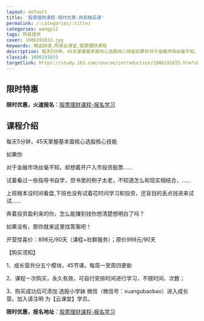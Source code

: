 ```yaml
---
layout: default
title: '股票理财课程-限时优惠-网易精品课'
permalink: /:categories/:title/
categories: wangyi2
tags: 网易提供
cover: 1006191033.jpg
keywords: 精选网课,网易云课堂,股票理财课程
description: 每天5分钟，45天掌握基本面核心选股核心技能如果你对于金融市场丝毫不知，却想着开户入市投资股票……试着看过一些指导书自学
classid: 1006191033
targetlink: https://study.163.com/course/introduction/1006191033.htm?share=1&shareId=1025206652&utm_campaign=share&utm_medium=iphoneShare&utm_source=&utm_u=1025206652
---
```


## 限时特惠

**限时优惠，火速报名**：[股票理财课程-报名学习](https://study.163.com/course/introduction/1006191033.htm?share=1&shareId=1025206652&utm_campaign=share&utm_medium=iphoneShare&utm_source=&utm_u=1025206652)

## 课程介绍

每天5分钟，45天掌握基本面核心选股核心技能



如果你



对于金融市场丝毫不知，却想着开户入市投资股票……



试着看过一些指导书自学，但书里的例子太老，不知道怎么和现实相结合，……



上班根本没时间看盘,下班也没有试着花时间学习和投资，还盲目的丢点钱进来试试……



奔着投资盈利来的你，怎么能赚到钱你想清楚想明白了吗？



如果没有，那你就来这里找答案吧！



开营惊喜价：898元/90天（课程+社群服务）；原价998元/90天



【购买须知】

1、成长营共分五个模块，45节课。每周一至周四更新

2、课程一次购买，永久有效，可自行安排时间进行学习，不限时间、次数；

3、购买成功后可添加 选股小学妹 微信（微信号：xuangubaobao）进入成长营。加入请注明 为【云课堂】学员。

**限时优惠，报名地址**：[股票理财课程-报名学习](https://study.163.com/course/introduction/1006191033.htm?share=1&shareId=1025206652&utm_campaign=share&utm_medium=iphoneShare&utm_source=&utm_u=1025206652)

